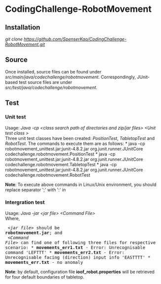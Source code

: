# CodingChallenge-RobotMovement

## Installation
_git clone https://github.com/SpenserKao/CodingChallenge-RobotMovement.git_
  
## Source
Once installed, source files can be found under _src/main/java/codechallenge/robotmovement_.
Correspondingly, JUnit-based test source files are under _src/test/java/codechallenge/robotmovement_.

## Test
### Unit test
   Usage: _Java -cp &lt;class search path of directories and zip/jar files&gt; &lt;Unit test class &gt;_<br/>
	Three unit test classes have been created: _PositionTest_, _TabletopTest_ and _RobotTest_.
	The commands to execute them are as follows:
	   * java -cp robotmovement_unittest.jar;junit-4.8.2.jar org.junit.runner.JUnitCore codechallenge.robotmovement.PositionTest
	   * java -cp robotmovement_unittest.jar;junit-4.8.2.jar org.junit.runner.JUnitCore codechallenge.robotmovement.TabletopTest
	   * java -cp robotmovement_unittest.jar;junit-4.8.2.jar org.junit.runner.JUnitCore codechallenge.robotmovement.RobotTest
  
  **Note**: To execute above commands in Linux/Unix environment, you should replace separator ';' with ':' in 

### Intergration test
   Usage: _Java -jar &lt;jar file&gt; &lt;Command File&gt;_<br/>
	 Where, 
	 <pre>
		_&lt;jar file&gt;_ should be __robotmovement.jar__; and <br/>
		_&lt;Command File&gt;_ can find one of following three files for respective scenario:
		   * __movements_err1.txt__ - Error: Unrecognisable command 'LEFTTT'
		   * __movements_err2.txt__ - Error: Unrecognisable facing (direction) input info 'EASTTTT'
		   * __movements_err.txt__ - no anomaly	
	</pre>
  **Note**: by default, configuration file __ioof_robot.properties__ will be retrieved for four default boundaries of tabletop.

